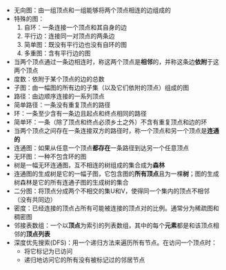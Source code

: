 - 无向图：由一组顶点和一组能够将两个顶点相连的边组成的
- 特殊的图：
    1. 自环：一条连接一个顶点和其自身的边
    2. 平行边：连接同一对顶点的两条边
    3. 简单图：既没有平行边也没有自环的图
    4. 多重图：含有平行边的图
- 当两个顶点通过一条边相连时，称这两个顶点是**相邻**的，并称这条边**依附**于这两个顶点
- 度数：依附于某个顶点的边的总数
- 子图：由一幅图的所有边的子集（以及它们依附的顶点）组成的图
- 路径：由边顺序连接的一系列顶点
- 简单路径：一条没有重复顶点的路径
- 环：一条至少含有一条边且起点和终点相同的路径
- 简单环：一条（除了顶点和终点必须乡土之外）不含有重复顶点和边的环
- 当两个顶点之间存在一条连接双方的路径时，称一个顶点和另一个顶点是**连通的**
- 连通图：如果从任意一个顶点**都存在**一条路径到达另一个任意顶点
- 无环图：一种不包含环的图
- 树是一幅无环连通图，互不相连的树组成的集合成为**森林**
- 连通图的生成树是它的一幅子图，它包含图的**所有顶点**且为一棵**树**；图的生成树森林是它的所有连通子图的生成树的集合
- 二分图：将顶点分成两个不相交的集U和V，使得同一个集内的顶点不相邻（没有共同边）
- 密度：已经连接的顶点占所有可能被连接的顶点对的比例。通常分为稀疏图和稠密图
- 邻接表数组：一个以**顶点**为索引的列表数组，其中的每个**元素**都是和该顶点相邻的**顶点列表**
- 深度优先搜索(DFS)：用一个递归方法来遍历所有节点。在访问一个顶点时：
    - 将它标记为已访问
    - 递归地访问它的所有没有被标记过的邻居节点